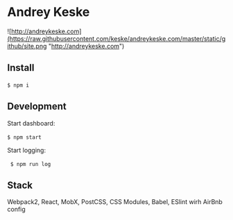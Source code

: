 Andrey Keske
=========================

![http://andreykeske.com](https://raw.githubusercontent.com/keske/andreykeske.com/master/static/github/site.png "http://andreykeske.com")

## Install

``` $ npm i ```

## Development

Start dashboard:

``` $ npm start ```

Start logging:

``` $ npm run log```

## Stack

Webpack2, React, MobX, PostCSS, CSS Modules, Babel, ESlint wirh AirBnb config
